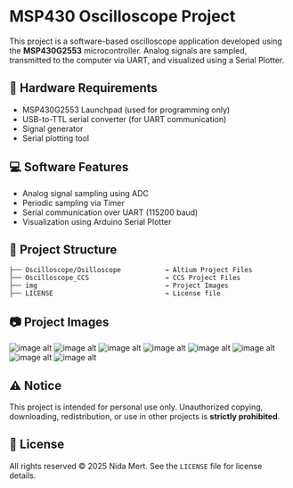 # MSP430 Oscilloscope Project

This project is a software-based oscilloscope application developed using the **MSP430G2553** microcontroller. Analog signals are sampled, transmitted to the computer via UART, and visualized using a Serial Plotter.

## 🔧 Hardware Requirements

- MSP430G2553 Launchpad (used for programming only)
- USB-to-TTL serial converter (for UART communication)
- Signal generator
- Serial plotting tool

## 💻 Software Features

- Analog signal sampling using ADC
- Periodic sampling via Timer
- Serial communication over UART (115200 baud)
- Visualization using Arduino Serial Plotter

## 📁 Project Structure

```
├── Oscilloscope/Osilloscope           → Altium Project Files
├── Oscilloscope_CCS                   → CCS Project Files
├── img                                → Project Images
├── LICENSE                            → License file
```

## 📷 Project Images

![image alt](img/oscilloscope_schematic.jpg)
![image alt](img/oscilloscope_pcb.jpg)
![image alt](img/oscilloscope_3d_isometric.jpg)
![image alt](img/oscilloscope_3d_top.jpg)
![image alt](img/oscilloscope_3d_bottom.jpg)
![image alt](img/test/signal_generator_10_100Hz_Sine.jpg)
![image alt](img/test/signal_generator_1_10Hz_PWM.jpg)
![image alt](img/test/signal_generator_1_10Hz_Triangle.jpg)

## ⚠️ Notice

This project is intended for personal use only. Unauthorized copying, downloading, redistribution, or use in other projects is **strictly prohibited**.

## 📄 License

All rights reserved © 2025 Nida Mert. See the `LICENSE` file for license details.